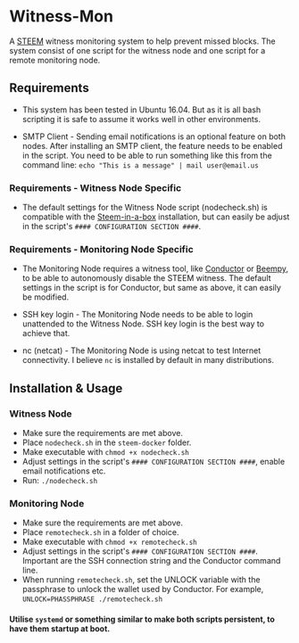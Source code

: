 # Witness-Mon
A [STEEM](https://github.com/steemit/steem) witness monitoring system to help prevent missed blocks. The system consist of one script for the witness node and one script for a remote monitoring node.

## Requirements
* This system has been tested in Ubuntu 16.04. But as it is all bash scripting it is safe to assume it works well in other environments.

* SMTP Client - Sending email notifications is an optional feature on both nodes. After installing an SMTP client, the feature needs to be enabled in the script. You need to be able to run something like this from the command line:
`echo "This is a message" | mail user@email.us`

### Requirements - Witness Node Specific

* The default settings for the Witness Node script (nodecheck.sh) is compatible with the [Steem-in-a-box](https://github.com/Someguy123/steem-docker) installation, but can easily be adjust in the script's `#### CONFIGURATION SECTION ####`.

### Requirements - Monitoring Node Specific

* The Monitoring Node requires a witness tool, like [Conductor](https://github.com/Netherdrake/conductor) or [Beempy](https://github.com/holgern/beem), to be able to autonomously disable the STEEM witness. The default settings in the script is for Conductor, but same as above, it can easily be modified.

* SSH key login - The Monitoring Node needs to be able to login unattended to the Witness Node. SSH key login is the best way to achieve that.

* nc (netcat) - The Monitoring Node is using netcat to test Internet connectivity. I believe `nc` is installed by default in many distributions.

## Installation & Usage

### Witness Node
* Make sure the requirements are met above.
* Place `nodecheck.sh` in the `steem-docker` folder.
* Make executable with `chmod +x nodecheck.sh`
* Adjust settings in the script's `#### CONFIGURATION SECTION ####`, enable email notifications etc.
* Run: `./nodecheck.sh`

### Monitoring Node
* Make sure the requirements are met above.
* Place `remotecheck.sh` in a folder of choice.
* Make executable with `chmod +x remotecheck.sh`
* Adjust settings in the script's `#### CONFIGURATION SECTION ####`. Important are the SSH connection string and the Conductor command line.
* When running `remotecheck.sh`, set the UNLOCK variable with the passphrase to unlock the wallet used by Conductor. For example, `UNLOCK=PHASSPHRASE ./remotecheck.sh`

#### Utilise `systemd` or something similar to make both scripts persistent, to have them startup at boot.
